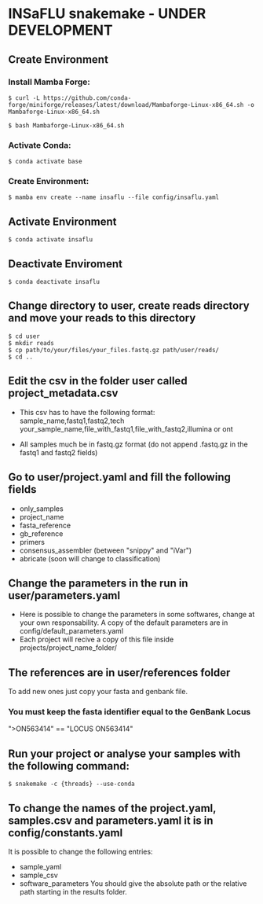 # INSaFLU snakemake - UNDER DEVELOPMENT

## Create Environment

### Install Mamba Forge:

   ```$ curl -L https://github.com/conda-forge/miniforge/releases/latest/download/Mambaforge-Linux-x86_64.sh -o Mambaforge-Linux-x86_64.sh```

   ```$ bash Mambaforge-Linux-x86_64.sh```

### Activate Conda:

   ```$ conda activate base```

### Create Environment:

   ```$ mamba env create --name insaflu --file config/insaflu.yaml```

## Activate Environment
   ```$ conda activate insaflu```

## Deactivate Enviroment
   ```$ conda deactivate insaflu```

## Change directory to user, create reads directory and move your reads to this directory
   ```
   $ cd user
   $ mkdir reads
   $ cp path/to/your/files/your_files.fastq.gz path/user/reads/
   $ cd ..
   ```
## Edit the csv in the folder user called project_metadata.csv
   - This csv has to have the following format:
      sample_name,fastq1,fastq2,tech
      your_sample_name,file_with_fastq1,file_with_fastq2,illumina or ont

   - All samples much be in fastq.gz format (do not append .fastq.gz in the fastq1 and fastq2 fields)
## Go to user/project.yaml and fill the following fields
 - only_samples
 - project_name
 - fasta_reference
 - gb_reference
 - primers
 - consensus_assembler (between "snippy" and "iVar")
 - abricate (soon will change to classification)

## Change the parameters in the run in user/parameters.yaml
   - Here is possible to change the parameters in some softwares, change at your own responsability. A copy of the default parameters are in config/default_parameters.yaml
   - Each project will recive a copy of this file inside projects/project_name_folder/
## The references are in user/references folder
To add new ones just copy your fasta and genbank file.
### You must keep the fasta identifier equal to the GenBank Locus
   ">ON563414" == "LOCUS       ON563414"

## Run your project or analyse your samples with the following command:
   `$ snakemake -c {threads} --use-conda`

## To change the names of the project.yaml, samples.csv and parameters.yaml it is in config/constants.yaml
It is possible to change the following entries:
   - sample_yaml
   - sample_csv
   - software_parameters
You should give the absolute path or the relative path starting in the results folder.

